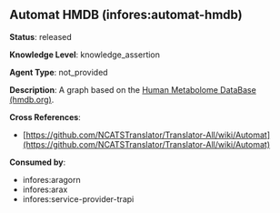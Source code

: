 [//]: # (DO NOT MANUALLY EDIT THIS FILE. IT IS GENERATED FROM A TEMPLATE.)

## Automat HMDB (infores:automat-hmdb)

**Status**: released
  
**Knowledge Level**: knowledge_assertion
  
**Agent Type**: not_provided

**Description**: A graph based on the [Human Metabolome DataBase (hmdb.org)](hmdb.org).

**Cross References**:

- [https://github.com/NCATSTranslator/Translator-All/wiki/Automat](https://github.com/NCATSTranslator/Translator-All/wiki/Automat)


**Consumed by**:

- infores:aragorn
- infores:arax
- infores:service-provider-trapi